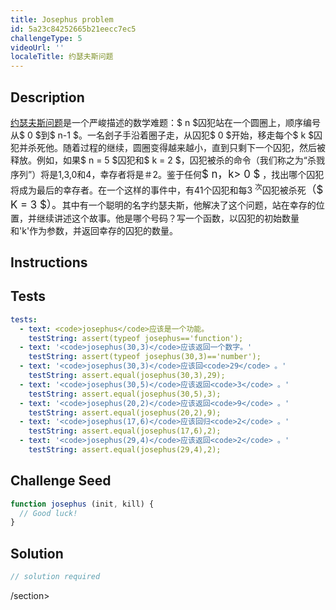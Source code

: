 ```yaml
---
title: Josephus problem
id: 5a23c84252665b21eecc7ec5
challengeType: 5
videoUrl: ''
localeTitle: 约瑟夫斯问题
---
```


## Description
<section id="description"> <a href="https://en.wikipedia.org/wiki/Josephus problem">约瑟夫斯问题</a>是一个严峻描述的数学难题：$ n $囚犯站在一个圆圈上，顺序编号从$ 0 $到$ n-1 $。一名刽子手沿着圈子走，从囚犯$ 0 $开始，移走每个$ k $囚犯并杀死他。随着过程的继续，圆圈变得越来越小，直到只剩下一个囚犯，然后被释放。例如，如果$ n = 5 $囚犯和$ k = 2 $，囚犯被杀的命令（我们称之为“杀戮序列”）将是1,3,0和4，幸存者将是＃2。鉴于任何<big>$ n，k&gt; 0 $</big> ，找出哪个囚犯将成为最后的幸存者。在一个这样的事件中，有41个囚犯和每3 <sup>次</sup>囚犯被杀死<big>（$ K = 3 $）。</big>其中有一个聪明的名字约瑟夫斯，他解决了这个问题，站在幸存的位置，并继续讲述这个故事。他是哪个号码？写一个函数，以囚犯的初始数量和&#39;k&#39;作为参数，并返回幸存的囚犯的数量。 </section>

## Instructions
<section id="instructions">
</section>

## Tests
<section id='tests'>

```yml
tests:
  - text: <code>josephus</code>应该是一个功能。
    testString: assert(typeof josephus=='function');
  - text: '<code>josephus(30,3)</code>应该返回一个数字。'
    testString: assert(typeof josephus(30,3)=='number');
  - text: '<code>josephus(30,3)</code>应该回<code>29</code> 。'
    testString: assert.equal(josephus(30,3),29);
  - text: '<code>josephus(30,5)</code>应该返回<code>3</code> 。'
    testString: assert.equal(josephus(30,5),3);
  - text: '<code>josephus(20,2)</code>应该返回<code>9</code> 。'
    testString: assert.equal(josephus(20,2),9);
  - text: '<code>josephus(17,6)</code>应该回归<code>2</code> 。'
    testString: assert.equal(josephus(17,6),2);
  - text: '<code>josephus(29,4)</code>应该返回<code>2</code> 。'
    testString: assert.equal(josephus(29,4),2);

```

</section>

## Challenge Seed
<section id='challengeSeed'>

<div id='js-seed'>

```js
function josephus (init, kill) {
  // Good luck!
}

```

</div>



</section>

## Solution
<section id='solution'>

```js
// solution required
```

/section>

